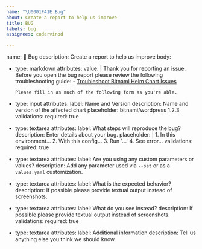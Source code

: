 ```yaml
---
name: "\U0001F41E Bug"
about: Create a report to help us improve
title: BUG
labels: bug
assignees: codervinod

---
```

name: 🐞 Bug
description: Create a report to help us improve
body:
  - type: markdown
    attributes:
      value: |
        Thank you for reporting an issue. Before you open the bug report please review the following troubleshooting guide:
          - [Troubleshoot Bitnami Helm Chart Issues](https://docs.bitnami.com/general/how-to/troubleshoot-helm-chart-issues)

        Please fill in as much of the following form as you're able.
  - type: input
    attributes:
      label: Name and Version
      description: Name and version of the affected chart
      placeholder: bitnami/wordpress 1.2.3
    validations:
      required: true
  - type: textarea
    attributes:
      label: What steps will reproduce the bug?
      description: Enter details about your bug.
      placeholder: |
        1. In this environment...
        2. With this config...
        3. Run '...'
        4. See error...
    validations:
      required: true
  - type: textarea
    attributes:
      label: Are you using any custom parameters or values?
      description: Add any parameter used via `--set` or as a `values.yaml` customization.
  - type: textarea
    attributes:
      label: What is the expected behavior?
      description: If possible please provide textual output instead of screenshots.
  - type: textarea
    attributes:
      label: What do you see instead?
      description: If possible please provide textual output instead of screenshots.
    validations:
      required: true
  - type: textarea
    attributes:
      label: Additional information
      description: Tell us anything else you think we should know.
